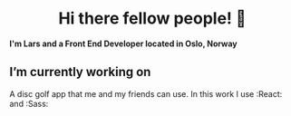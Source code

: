 # <div align="center"> Hi there fellow people! 👋 </div>

**I'm Lars and a Front End Developer located in Oslo, Norway**

## I’m currently working on

A disc golf app that me and my friends can use.
In this work I use :React: and :Sass:

<!--
**lassopicasso/lassopicasso** is a ✨ _special_ ✨ repository because its `README.md` (this file) appears on your GitHub profile.

Here are some ideas to get you started:

- 🔭 I’m currently working on ...
- 🌱 I’m currently learning ...
- 👯 I’m looking to collaborate on ...
- 🤔 I’m looking for help with ...
- 💬 Ask me about ...
- 📫 How to reach me: ...
- 😄 Pronouns: ...
- ⚡ Fun fact: ...
-->
